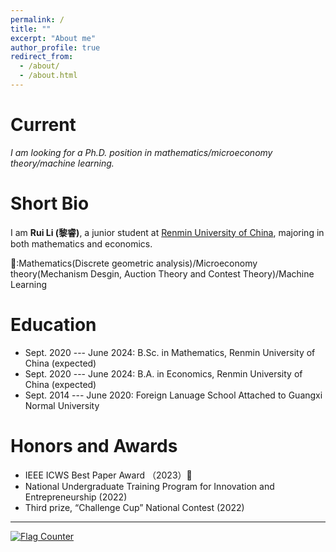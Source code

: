 ```yaml
---
permalink: /
title: ""
excerpt: "About me"
author_profile: true
redirect_from: 
  - /about/
  - /about.html
---
```


Current
===

*I am looking for a Ph.D. position in mathematics/microeconomy theory/machine learning.*


Short Bio
===

I am **Rui Li (黎睿)**, a junior student at [Renmin University of China](https://www.ruc.edu.cn/home1024), majoring in both mathematics and economics. 

🌱:Mathematics(Discrete geometric analysis)/Microeconomy theory(Mechanism Desgin, Auction Theory and Contest Theory)/Machine Learning

Education
===
* Sept. 2020 --- June 2024: B.Sc. in Mathematics, Renmin University of China (expected)
* Sept. 2020 --- June 2024: B.A. in Economics, Renmin University of China (expected)
* Sept. 2014 --- June 2020: Foreign Lanuage School Attached to Guangxi Normal University 

Honors and Awards
===
* IEEE ICWS Best Paper Award （2023）🥳
* National Undergraduate Training Program for Innovation and Entrepreneurship    (2022)
* Third prize, “Challenge Cup” National Contest      (2022)


<script>
document.write("Last modifid at: "+document.lastModified+"" )
</script>

---

<a href="https://info.flagcounter.com/21GO"><img src="https://s01.flagcounter.com/map/21GO/size_s/txt_000000/border_CCCCCC/pageviews_1/viewers_0/flags_0/" alt="Flag Counter" border="0"></a>
